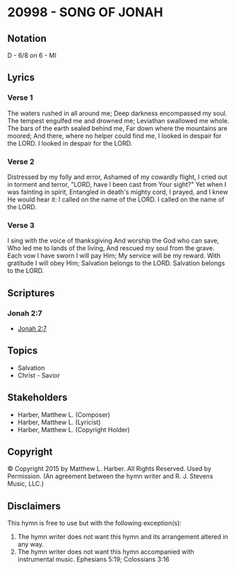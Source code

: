 # 20998 - SONG OF JONAH

## Notation

D - 6/8 on 6 - MI

## Lyrics

### Verse 1

The waters rushed in all around me; Deep darkness encompassed my soul. The tempest engulfed me and drowned me; Leviathan swallowed me whole. The bars of the earth sealed behind me, Far down where the mountains are moored; And there, where no helper could find me, I looked in despair for the LORD. I looked in despair for the LORD.

### Verse 2

Distressed by my folly and error, Ashamed of my cowardly flight, I cried out in torment and terror, "LORD, have I been cast from Your sight?" Yet when I was fainting in spirit, Entangled in death's mighty cord, I prayed, and I knew He would hear it: I called on the name of the LORD. I called on the name of the LORD.

### Verse 3

I sing with the voice of thanksgiving And worship the God who can save, Who led me to lands of the living, And rescued my soul from the grave. Each vow I have sworn I will pay Him; My service will be my reward. With gratitude I will obey Him; Salvation belongs to the LORD. Salvation belongs to the LORD.


## Scriptures

### Jonah 2:7

- [Jonah 2:7](https://www.biblegateway.com/passage/?search=Jonah%202%3A7)


## Topics

- Salvation
- Christ - Savior

## Stakeholders

- Harber, Matthew L. (Composer)
- Harber, Matthew L. (Lyricist)
- Harber, Matthew L. (Copyright Holder)

## Copyright

© Copyright 2015 by Matthew L. Harber. All Rights Reserved. Used by Permission.
(An agreement between the hymn writer and R. J. Stevens Music, LLC.)

## Disclaimers

This hymn is free to use but with the following exception(s):
1. The hymn writer does not want this hymn and its arrangement altered in any way.
2. The hymn writer does not want this hymn accompanied with instrumental music.
Ephesians 5:19; Colossians 3:16

